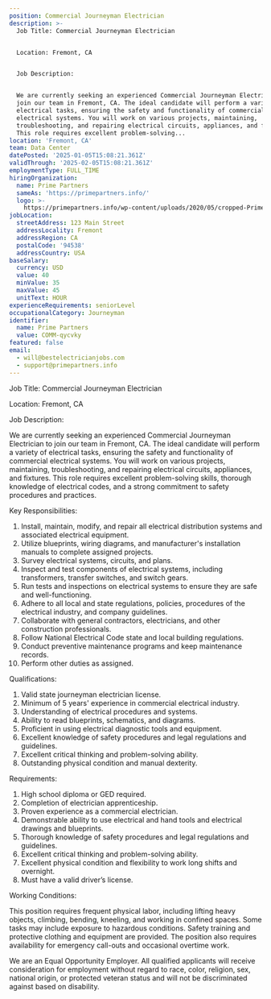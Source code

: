 ```yaml
---
position: Commercial Journeyman Electrician
description: >-
  Job Title: Commercial Journeyman Electrician


  Location: Fremont, CA


  Job Description:


  We are currently seeking an experienced Commercial Journeyman Electrician to
  join our team in Fremont, CA. The ideal candidate will perform a variety of
  electrical tasks, ensuring the safety and functionality of commercial
  electrical systems. You will work on various projects, maintaining,
  troubleshooting, and repairing electrical circuits, appliances, and fixtures.
  This role requires excellent problem-solving...
location: 'Fremont, CA'
team: Data Center
datePosted: '2025-01-05T15:08:21.361Z'
validThrough: '2025-02-05T15:08:21.361Z'
employmentType: FULL_TIME
hiringOrganization:
  name: Prime Partners
  sameAs: 'https://primepartners.info/'
  logo: >-
    https://primepartners.info/wp-content/uploads/2020/05/cropped-Prime-Partners-Logo-NO-BG-1-1.png
jobLocation:
  streetAddress: 123 Main Street
  addressLocality: Fremont
  addressRegion: CA
  postalCode: '94538'
  addressCountry: USA
baseSalary:
  currency: USD
  value: 40
  minValue: 35
  maxValue: 45
  unitText: HOUR
experienceRequirements: seniorLevel
occupationalCategory: Journeyman
identifier:
  name: Prime Partners
  value: COMM-qycvky
featured: false
email:
  - will@bestelectricianjobs.com
  - support@primepartners.info
---
```




Job Title: Commercial Journeyman Electrician

Location: Fremont, CA

Job Description:

We are currently seeking an experienced Commercial Journeyman Electrician to join our team in Fremont, CA. The ideal candidate will perform a variety of electrical tasks, ensuring the safety and functionality of commercial electrical systems. You will work on various projects, maintaining, troubleshooting, and repairing electrical circuits, appliances, and fixtures. This role requires excellent problem-solving skills, thorough knowledge of electrical codes, and a strong commitment to safety procedures and practices.

Key Responsibilities:

1. Install, maintain, modify, and repair all electrical distribution systems and associated electrical equipment.
2. Utilize blueprints, wiring diagrams, and manufacturer's installation manuals to complete assigned projects.
3. Survey electrical systems, circuits, and plans.
4. Inspect and test components of electrical systems, including transformers, transfer switches, and switch gears.
5. Run tests and inspections on electrical systems to ensure they are safe and well-functioning.
6. Adhere to all local and state regulations, policies, procedures of the electrical industry, and company guidelines.
7. Collaborate with general contractors, electricians, and other construction professionals.
8. Follow National Electrical Code state and local building regulations.
9. Conduct preventive maintenance programs and keep maintenance records.
10. Perform other duties as assigned.

Qualifications:

1. Valid state journeyman electrician license.
2. Minimum of 5 years' experience in commercial electrical industry.
3. Understanding of electrical procedures and systems.
4. Ability to read blueprints, schematics, and diagrams.
5. Proficient in using electrical diagnostic tools and equipment.
6. Excellent knowledge of safety procedures and legal regulations and guidelines.
7. Excellent critical thinking and problem-solving ability.
8. Outstanding physical condition and manual dexterity.

Requirements:

1. High school diploma or GED required.
2. Completion of electrician apprenticeship.
3. Proven experience as a commercial electrician.
4. Demonstrable ability to use electrical and hand tools and electrical drawings and blueprints.
5. Thorough knowledge of safety procedures and legal regulations and guidelines.
6. Excellent critical thinking and problem-solving ability.
7. Excellent physical condition and flexibility to work long shifts and overnight.
8. Must have a valid driver’s license.

Working Conditions:

This position requires frequent physical labor, including lifting heavy objects, climbing, bending, kneeling, and working in confined spaces. Some tasks may include exposure to hazardous conditions. Safety training and protective clothing and equipment are provided. The position also requires availability for emergency call-outs and occasional overtime work. 

We are an Equal Opportunity Employer. All qualified applicants will receive consideration for employment without regard to race, color, religion, sex, national origin, or protected veteran status and will not be discriminated against based on disability.

